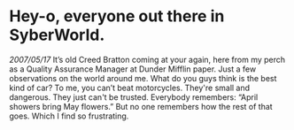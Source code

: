 # Hey-o, everyone out there in SyberWorld.
*2007/05/17*
It’s old Creed Bratton coming at your again, here from my perch as a Quality Assurance Manager at Dunder Mifflin paper. Just a few observations on the world around me. What do you guys think is the best kind of car? To me, you can’t beat motorcycles. They're small and dangerous. They just can't be trusted. Everybody remembers: “April showers bring May flowers.” But no one remembers how the rest of that goes. Which I find so frustrating.
